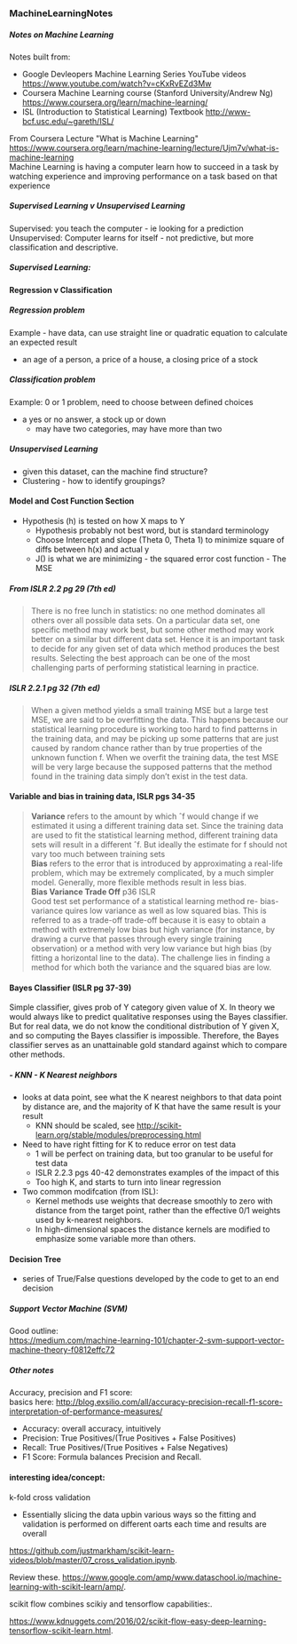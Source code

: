 ### MachineLearningNotes
##### Notes on Machine Learning
  
Notes built from:  
 - Google Devleopers Machine Learning Series YouTube videos https://www.youtube.com/watch?v=cKxRvEZd3Mw
 - Coursera Machine Learning course (Stanford University/Andrew Ng) https://www.coursera.org/learn/machine-learning/
 - ISL (Introduction to Statistical Learning) Textbook http://www-bcf.usc.edu/~gareth/ISL/
 
From Coursera Lecture "What is Machine Learning"  
https://www.coursera.org/learn/machine-learning/lecture/Ujm7v/what-is-machine-learning  
Machine Learning is having a computer learn how to succeed in a task by watching experience and improving performance on a task based on that experience  

##### Supervised Learning v Unsupervised Learning  
Supervised: you teach the computer - ie looking for a prediction  
Unsupervised: Computer learns for itself - not predictive, but more classification and descriptive. 


##### Supervised Learning:
#### Regression v Classification
##### Regression problem
Example - have data, can use straight line or quadratic equation to calculate an expected result
  - an age of a person, a price of a house, a closing price of a stock 

##### Classification problem   
Example: 0 or 1 problem, need to choose between defined choices
  - a yes or no answer, a stock up or down 
    - may have two categories, may have more than two
  
##### Unsupervised Learning
 - given this dataset, can the machine find structure?
 - Clustering - how to identify groupings? 
 
#### Model and Cost Function Section
 - Hypothesis (h) is tested on how X maps to Y
    - Hypothesis probably not best word, but is standard terminology
    - Choose Intercept and slope (Theta 0, Theta 1) to minimize square of diffs between h(x) and actual y
    - J() is what we are minimizing - the squared error cost function - The MSE
  
##### From ISLR 2.2 pg 29 (7th ed)    
>There is no free lunch in statistics: no one method dominates all others over all
possible data sets. On a particular data set, one specific method may work
best, but some other method may work better on a similar but different
data set. Hence it is an important task to decide for any given set of data
which method produces the best results. Selecting the best approach can
be one of the most challenging parts of performing statistical learning in
practice.    
##### ISLR 2.2.1 pg 32 (7th ed)
>When a given method yields a small training MSE but a large test MSE, we are
>said to be overfitting the data. This happens because our statistical learning
>procedure is working too hard to find patterns in the training data, and
may be picking up some patterns that are just caused by random chance
rather than by true properties of the unknown function f. When we overfit
the training data, the test MSE will be very large because the supposed
patterns that the method found in the training data simply don’t exist
in the test data. 

#### Variable and bias in training data, ISLR pgs 34-35
>__Variance__ refers to the amount by which ˆf would change if we
estimated it using a different training data set. Since the training data
are used to fit the statistical learning method, different training data sets
will result in a different ˆf. But ideally the estimate for f should not vary
too much between training sets  
>__Bias__ refers to the error that is introduced by approximating
a real-life problem, which may be extremely complicated, by a much
simpler model. 
>Generally, more flexible methods result in less bias.  
__Bias Variance Trade Off__ p36 ISLR  
>Good test set performance of a statistical learning method re- bias-variance
quires low variance as well as low squared bias. This is referred to as a trade-off
trade-off because it is easy to obtain a method with extremely low bias but
high variance (for instance, by drawing a curve that passes through every
single training observation) or a method with very low variance but high
bias (by fitting a horizontal line to the data). The challenge lies in finding
a method for which both the variance and the squared bias are low.

#### Bayes Classifier  (ISLR pg 37-39)
Simple classifier, gives prob of Y category given value of X. In theory we would always like to predict qualitative responses using the Bayes classifier. But for real data, we do not know the conditional distribution
of Y given X, and so computing the Bayes classifier is impossible.
Therefore, the Bayes classifier serves as an unattainable gold standard
against which to compare other methods.  


##### - KNN - K Nearest neighbors  
- looks at data point, see what the K nearest neighbors to that data point by distance are, and the majority of K that have the same result is your result  
   - KNN should be scaled, see http://scikit-learn.org/stable/modules/preprocessing.html  
 - Need to have right fitting for K to reduce error on test data
   - 1 will be perfect on training data, but too granular to be useful for test data
   - ISLR 2.2.3 pgs 40-42 demonstrates examples of the impact of this
   - Too high K, and starts to turn into linear regression  
 - Two common modifcation (from ISL):  
   - Kernel methods use weights that decrease smoothly to zero with distance from the target point, rather than the effective 0/1 weights used by k-nearest neighbors.
   - In high-dimensional spaces the distance kernels are modified to emphasize
some variable more than others.  
   
 
#### Decision Tree  
 - series of True/False questions developed by the code to get to an end decision  
 
   
##### Support Vector Machine (SVM)  
Good outline:  
https://medium.com/machine-learning-101/chapter-2-svm-support-vector-machine-theory-f0812effc72   
  
 
 ##### Other notes
 Accuracy, precision and F1 score:  
 basics here: http://blog.exsilio.com/all/accuracy-precision-recall-f1-score-interpretation-of-performance-measures/
  - Accuracy: overall accuracy, intuitively  
  - Precision: True Positives/(True Positives + False Positives)  
  - Recall: True Positives/(True Positives + False Negatives)  
  - F1 Score: Formula balances Precision and Recall. 
  
#### interesting idea/concept:
k-fold cross validation
 - Essentially slicing the data upbin various ways so the fitting and validation is performed on different oarts each time and results are overall   
 
 https://github.com/justmarkham/scikit-learn-videos/blob/master/07_cross_validation.ipynb. 
 
 Review these. 
 https://www.google.com/amp/www.dataschool.io/machine-learning-with-scikit-learn/amp/. 
 
 scikit flow combines scikiy and tensorflow capabilities:. 
 
https://www.kdnuggets.com/2016/02/scikit-flow-easy-deep-learning-tensorflow-scikit-learn.html. 
